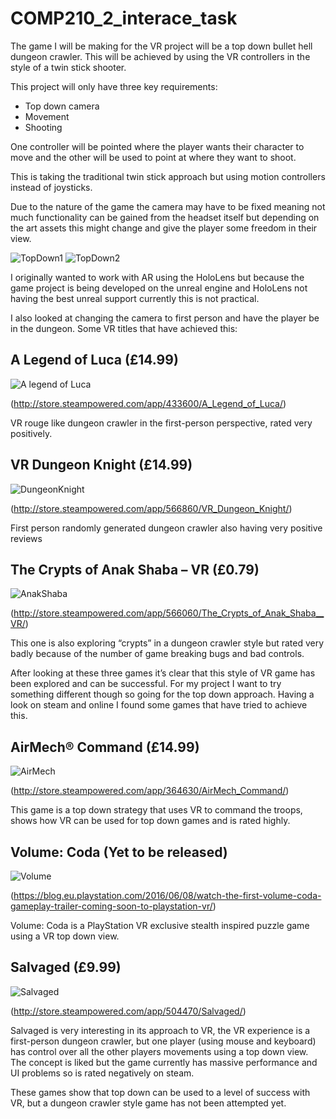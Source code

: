 # COMP210_2_interace_task


The game I will be making for the VR project will be a top down bullet hell dungeon crawler. This will be achieved by using the VR controllers in the style of a twin stick shooter. 

This project will only have three key requirements:

* Top down camera
*	Movement
* Shooting

One controller will be pointed where the player wants their character to move and the other will be used to point at where they want to shoot. 

This is taking the traditional twin stick approach but using motion controllers instead of joysticks. 

Due to the nature of the game the camera may have to be fixed meaning not much functionality can be gained from the headset itself but depending on the art assets this might change and give the player some freedom in their view.

![TopDown1](https://raw.githubusercontent.com/Phil-Sparkes/COMP210_2_interace_task/master/Pictures/Topdown1.png)
![TopDown2](https://raw.githubusercontent.com/Phil-Sparkes/COMP210_2_interace_task/master/Pictures/Topdown2.png)

I originally wanted to work with AR using the HoloLens but because the game project is being developed on the unreal engine and HoloLens not having the best unreal support currently this is not practical. 

I also looked at changing the camera to first person and have the player be in the dungeon. Some VR titles that have achieved this:

## A Legend of Luca (£14.99)
![A legend of Luca](https://raw.githubusercontent.com/Phil-Sparkes/COMP210_2_interace_task/master/Pictures/Luca.png)

(http://store.steampowered.com/app/433600/A_Legend_of_Luca/)  

VR rouge like dungeon crawler in the first-person perspective, rated very positively.

## VR Dungeon Knight (£14.99)
![DungeonKnight](https://raw.githubusercontent.com/Phil-Sparkes/COMP210_2_interace_task/master/Pictures/Dungeon%20Knight.png)

(http://store.steampowered.com/app/566860/VR_Dungeon_Knight/)

First person randomly generated dungeon crawler also having very positive reviews

## The Crypts of Anak Shaba – VR (£0.79)
![AnakShaba](https://raw.githubusercontent.com/Phil-Sparkes/COMP210_2_interace_task/master/Pictures/Crypts.png)

(http://store.steampowered.com/app/566060/The_Crypts_of_Anak_Shaba__VR/)

This one is also exploring “crypts” in a dungeon crawler style but rated very badly because of the number of game breaking bugs and bad controls.

After looking at these three games it’s clear that this style of VR game has been explored and can be successful. For my project I want to try something different though so going for the top down approach. Having a look on steam and online I found some games that have tried to achieve this.

## AirMech® Command (£14.99)
![AirMech](https://raw.githubusercontent.com/Phil-Sparkes/COMP210_2_interace_task/master/Pictures/AirMech.png)

(http://store.steampowered.com/app/364630/AirMech_Command/)

This game is a top down strategy that uses VR to command the troops, shows how VR can be used for top down games and is rated highly.

## Volume: Coda (Yet to be released)
![Volume](https://raw.githubusercontent.com/Phil-Sparkes/COMP210_2_interace_task/master/Pictures/Volume%20Coda.png)

(https://blog.eu.playstation.com/2016/06/08/watch-the-first-volume-coda-gameplay-trailer-coming-soon-to-playstation-vr/)

Volume: Coda is a PlayStation VR exclusive stealth inspired puzzle game using a VR top down view.

## Salvaged (£9.99)
![Salvaged](https://raw.githubusercontent.com/Phil-Sparkes/COMP210_2_interace_task/master/Pictures/Salvaged.png)

(http://store.steampowered.com/app/504470/Salvaged/)

Salvaged is very interesting in its approach to VR, the VR experience is a first-person dungeon crawler, but one player (using mouse and keyboard) has control over all the other players movements using a top down view. The concept is liked but the game currently has massive performance and UI problems so is rated negatively on steam.

These games show that top down can be used to a level of success with VR, but a dungeon crawler style game has not been attempted yet. 



